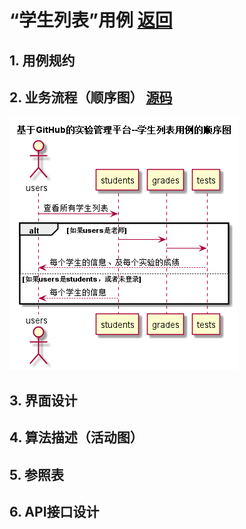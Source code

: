 ﻿<!-- markdownlint-disable MD033-->
<!-- 禁止MD033类型的警告 https://www.npmjs.com/package/markdownlint -->

# “学生列表”用例 [返回](./README.md)
## 1. 用例规约

## 2. 业务流程（顺序图） [源码](../../../test6/src/sequence学生列表.puml)
![sequence1](./sequence学生列表.png) 

## 3. 界面设计

## 4. 算法描述（活动图）

## 5. 参照表

## 6. API接口设计